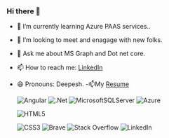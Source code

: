 ### Hi there 👋




- 🌱 I’m currently learning Azure PAAS services..
- 👯 I’m looking to meet and enagage with new folks.
- 💬 Ask me about MS Graph and Dot net core.
- 📫 How to reach me:  [LinkedIn](https://www.linkedin.com/in/dipesh-jadhav-a225b2139/)
- 😄 Pronouns: Deepesh.
-📫My [Resume](https://www.debugwithdj.com/) 

  ![Angular](https://img.shields.io/badge/angular-%23DD0031.svg?style=for-the-badge&logo=angular&logoColor=white)
	![.Net](https://img.shields.io/badge/.NET-5C2D91?style=for-the-badge&logo=.net&logoColor=white)
	![MicrosoftSQLServer](https://img.shields.io/badge/Microsoft%20SQL%20Sever-CC2927?style=for-the-badge&logo=microsoft%20sql%20server&logoColor=white)
  ![Azure](https://img.shields.io/badge/azure-%230072C6.svg?style=for-the-badge&logo=microsoftazure&logoColor=white)

  ![HTML5](https://img.shields.io/badge/html5-%23E34F26.svg?style=for-the-badge&logo=html5&logoColor=white)
  
  ![CSS3](https://img.shields.io/badge/css3-%231572B6.svg?style=for-the-badge&logo=css3&logoColor=white)
  ![Brave](https://img.shields.io/badge/Brave-FB542B?style=for-the-badge&logo=Brave&logoColor=white)
  ![Stack Overflow](https://img.shields.io/badge/-Stackoverflow-FE7A16?style=for-the-badge&logo=stack-overflow&logoColor=white)
  ![LinkedIn](https://img.shields.io/badge/linkedin-%230077B5.svg?style=for-the-badge&logo=linkedin&logoColor=white)
 
<!--
**ProgrammingWithDJ/ProgrammingWithDJ** is a ✨ _special_ ✨ repository because its `README.md` (this file) appears on your GitHub profile.

Here are some ideas to get you started:

-->
